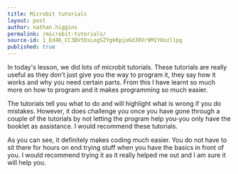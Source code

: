 ```yaml
---
title: Microbit tutorials
layout: post
author: nathan.higgins
permalink: /microbit-tutorials/
source-id: 1_Ed46_CC3BVtDsLogSZYgkKpjo6dJRVr9M1YOozl1pg
published: true
---
```

In today's lesson, we did lots of microbit tutorials. These tutorials are really useful as they don’t just give you the way to program it, they say how it works and why you need certain parts. From this I have learnt so much more on how to program and it makes programming so much easier.

The tutorials tell you what to do and will highlight what is wrong if you do mistakes. However, it does challenge you once you have gone through a couple of the tutorials by not letting the program help you-you only have the booklet as assistance. I would recommend these tutorials.

As you can see, it definitely makes coding much easier. You do not have to sit there for hours on end trying stuff when you have the basics in front of you. I would recommend trying it as it really helped me out and I am sure it will help you.

